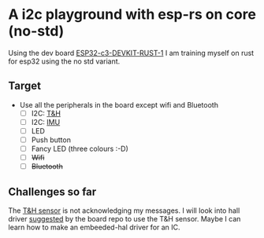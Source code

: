 # A i2c playground with esp-rs on core (no-std)

Using the dev board [ESP32-c3-DEVKIT-RUST-1](https://github.com/esp-rs/esp-rust-board) I am training myself on rust for esp32 using the no std variant.

## Target

- Use all the peripherals in the board except wifi and Bluetooth
    - [ ] I2C: [T&H](https://sensirion.com/media/documents/643F9C8E/63A5A436/Datasheet_SHTC3.pdf)
    - [ ] I2C: [IMU](https://invensense.tdk.com/download-pdf/icm-42670-p-datasheet/)
    - [ ] LED
    - [ ] Push button
    - [ ] Fancy LED (three colours :-D)
    - [ ] ~~Wifi~~  
    - [ ] ~~Bluetooth~~ 

## Challenges so far

The [T&H sensor](https://sensirion.com/media/documents/643F9C8E/63A5A436/Datasheet_SHTC3.pdf) is not acknowledging my messages. I will look into hall driver [suggested](https://github.com/esp-rs/esp-rust-board?tab=readme-ov-file#i2c-peripherals) by the board repo to use the T&H sensor. Maybe I can learn how to make an embeeded-hal driver for an IC.

